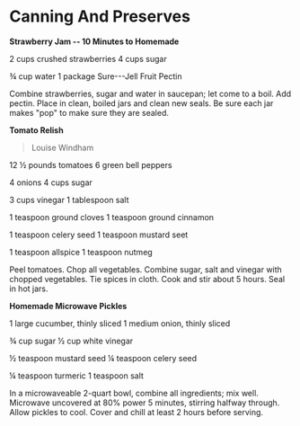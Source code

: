 # Canning And Preserves

**Strawberry Jam -- 10 Minutes to Homemade**

2 cups crushed strawberries 4 cups sugar

¾ cup water 1 package Sure---Jell Fruit Pectin

Combine strawberries, sugar and water in saucepan; let come to a boil.
Add pectin. Place in clean, boiled jars and clean new seals. Be sure
each jar makes "pop" to make sure they are sealed.

**Tomato Relish**

> Louise Windham

12 ½ pounds tomatoes 6 green bell peppers

4 onions 4 cups sugar

3 cups vinegar 1 tablespoon salt

1 teaspoon ground cloves 1 teaspoon ground cinnamon

1 teaspoon celery seed 1 teaspoon mustard seet

1 teaspoon allspice 1 teaspoon nutmeg

Peel tomatoes. Chop all vegetables. Combine sugar, salt and vinegar with
chopped vegetables. Tie spices in cloth. Cook and stir about 5 hours.
Seal in hot jars.

**Homemade Microwave Pickles**

1 large cucumber, thinly sliced 1 medium onion, thinly sliced

¾ cup sugar ½ cup white vinegar

½ teaspoon mustard seed ¼ teaspoon celery seed

¼ teaspoon turmeric 1 teaspoon salt

In a microwaveable 2-quart bowl, combine all ingredients; mix well.
Microwave uncovered at 80% power 5 minutes, stirring halfway through.
Allow pickles to cool. Cover and chill at least 2 hours before serving.
